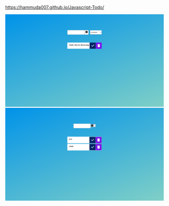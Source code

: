  https://hammuda007.github.io/Javascript-Todo/

![Screenshot](https://github.com/Hammuda007/Javascript-Todo/blob/main/screencapture-hammuda007-github-io-Javascript-Todo-2022-11-02-10_37_23.png)
![Screenshot](https://github.com/Hammuda007/Javascript-Todo/blob/main/screencapture-hammuda007-github-io-Javascript-Todo-2022-11-05-16_29_06.png)

